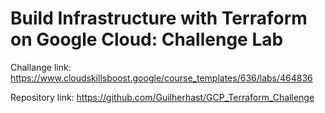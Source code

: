 # Build Infrastructure with Terraform on Google Cloud: Challenge Lab


Challange link: <https://www.cloudskillsboost.google/course_templates/636/labs/464836>

Repository link: <https://github.com/Guilherhast/GCP_Terraform_Challenge>
